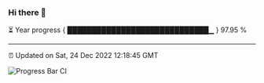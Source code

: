 ### Hi there 👋

⏳ Year progress { █████████████████████████████▁ } 97.95 %

---

⏰ Updated on Sat, 24 Dec 2022 12:18:45 GMT

![Progress Bar CI](https://github.com/liununu/liununu/workflows/Progress%20Bar%20CI/badge.svg)

